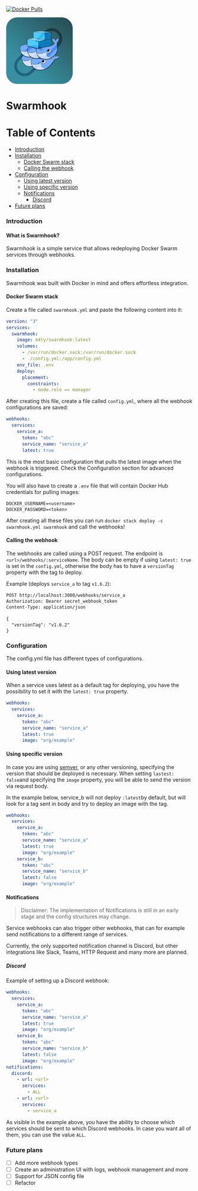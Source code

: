 [![Docker Pulls](https://img.shields.io/docker/pulls/m4ty/swarmhook?maxAge=4800)](https://hub.docker.com/r/m4ty/swarmhook)

![Swarmhook logo](assets/swarmhook.png "Swarmhook logo")

# Swarmhook

Table of Contents
=================

* [Introduction](#introduction)
* [Installation](#installation)
  * [Docker Swarm stack](#docker-swarm-stack)
  * [Calling the webhook](#calling-the-webhook)
* [Configuration](#configuration)
  * [Using latest version](#using-latest-version)
  * [Using specific version](#using-specific-version)
  * [Notifications](#notifications)
    * [Discord](#discord)
* [Future plans](#future-plans)

### Introduction

#### What is Swarmhook?

Swarmhook is a simple service that allows redeploying Docker Swarm services through webhooks.

### Installation

Swarmhook was built with Docker in mind and offers effortless integration.

#### Docker Swarm stack

Create a file called `swarmhook.yml` and paste the following content into it:

```yml
version: "3"
services:
  swarmhook:
    image: m4ty/swarmhook:latest
    volumes:
      - /var/run/docker.sock:/var/run/docker.sock
      - ./config.yml:/app/config.yml
    env_file: .env
    deploy:
      placement:
        constraints:
          - node.role == manager
```

After creating this file, create a file called `config.yml`, where all the webhook configurations are saved:

```yml
webhooks:
  services:
    service_a:
      token: "abc"
      service_name: "service_a"
      latest: true
```

This is the most basic configuration that pulls the latest image when the webhook is triggered. Check the Configuration
section for advanced
configurations.

You will also have to create a `.env` file that will contain Docker Hub credentials for pulling images:

```text
DOCKER_USERNAME=<username>
DOCKER_PASSWORD=<token>
```

After creating all these files you can run `docker stack deploy -c swarmhook.yml swarmhook` and call the webhooks!

#### Calling the webhook

The webhooks are called using a POST request. The endpoint is `<url>/webhooks/:serviceName`. The body can be empty if
using `latest: true` is set in the `config.yml`, otherwise the body has to have a `versionTag` property with the tag to
deploy.

Example (deploys `service_a` to tag `v1.6.2`):

```http request
POST http://localhost:3000/webhooks/service_a
Authorization: Bearer secret_webhook_token
Content-Type: application/json

{
  "versionTag": "v1.6.2"
}
```

### Configuration

The config.yml file has different types of configurations.

#### Using latest version

When a service uses latest as a default tag for deploying, you have the possibility to set it with the `latest: true`
property.

```yml
webhooks:
  services:
    service_a:
      token: "abc"
      service_name: "service_a"
      latest: true
      image: "org/example"
```

#### Using specific version

In case you are using [semver](https://semver.org/), or any other versioning, specifying the version that should be
deployed is necessary. When setting `lastest: false`and specifying the `image` property, you will be able to send the
version via request body.

In the example below, service_b will not deploy `:latest`by default, but will look for a tag sent in body and try to
deploy an image with the tag.

```yml
webhooks:
  services:
    service_a:
      token: "abc"
      service_name: "service_a"
      latest: true
      image: "org/example"
    service_b:
      token: "abc"
      service_name: "service_b"
      latest: false
      image: "org/example"
```

#### Notifications

> Disclaimer: The implementation of Notifications is still in an early stage and the config structures may change.

Service webhooks can also trigger other webhooks, that can for example send notifications to a different range of
services.

Currently, the only supported notification channel is Discord, but other integrations like Slack, Teams, HTTP Request
and many more are planned.

##### Discord

Example of setting up a Discord webhook:

```yaml
webhooks:
  services:
    service_a:
      token: "abc"
      service_name: "service_a"
      latest: true
      image: "org/example"
    service_b:
      token: "abc"
      service_name: "service_b"
      latest: false
      image: "org/example"
notifications:
  discord:
    - url: <url>
      services:
        - ALL
    - url: <url>
      services:
        - service_a
```

As visible in the example above, you have the ability to choose which services should be sent to which Discord webhooks.
In case you want all of them, you can use the value `ALL`.

### Future plans

- [ ] Add more webhook types
- [ ] Create an administration UI with logs, webhook management and more
- [ ] Support for JSON config file
- [ ] Refactor
